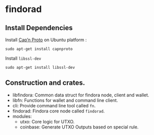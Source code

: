 # findorad

## Install Dependencies

Install [Cap’n Proto](https://capnproto.org/index.html) on Ubuntu platform :

```
sudo apt-get install capnproto
```
Install `libssl-dev` 
```
sudo apt-get install libssl-dev
```

## Construction and crates.

- libfindora: Common data struct for findora node, client and wallet.
- libfn: Functions for wallet and command line client.
- cli: Provide command line tool called `fn`.
- findorad: Findora core node called `findorad`.
- modules:
  - utxo: Core logic for UTXO.
  - coinbase: Generate UTXO Outputs based on special rule.
